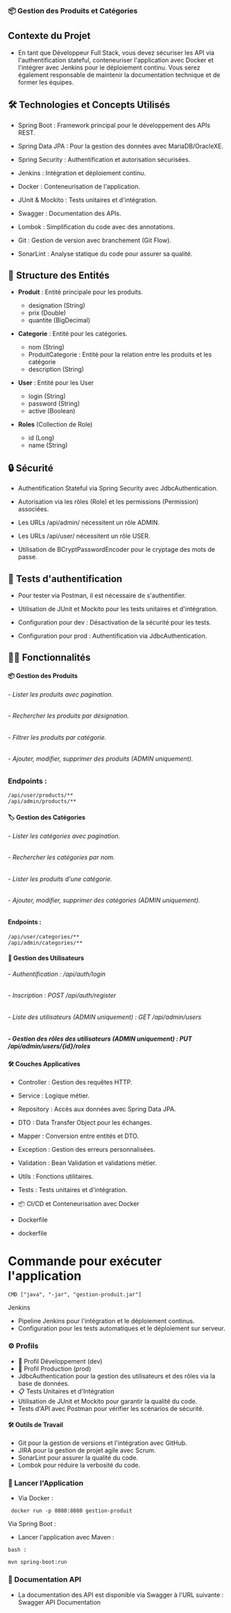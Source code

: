### 📦 Gestion des Produits et Catégories

## Contexte du Projet

- En tant que Développeur Full Stack, vous devez sécuriser les API via l'authentification stateful, conteneuriser l'application avec Docker et l'intégrer avec Jenkins pour le déploiement continu. Vous serez également responsable de maintenir la documentation technique et de former les équipes.

## 🛠️ Technologies et Concepts Utilisés

- Spring Boot : Framework principal pour le développement des APIs REST.

- Spring Data JPA : Pour la gestion des données avec MariaDB/OracleXE.

- Spring Security : Authentification et autorisation sécurisées.

- Jenkins : Intégration et déploiement continu.

- Docker : Conteneurisation de l'application.

- JUnit & Mockito : Tests unitaires et d'intégration.

- Swagger : Documentation des APIs.

- Lombok : Simplification du code avec des annotations.

- Git : Gestion de version avec branchement (Git Flow).

- SonarLint : Analyse statique du code pour assurer sa qualité.

## 📂 Structure des Entités

- **Produit** : Entité principale pour les produits.
  - designation (String)
  - prix (Double)
  - quantite (BigDecimal)
- **Categorie** : Entité pour les catégories.

  - nom (String)
  - ProduitCategorie : Entité pour la relation entre les produits et les catégorie
  - description (String)

- **User** : Entité pour les User

  - login (String)
  - password (String)
  - active (Boolean)

- **Roles** (Collection de Role)
  - id (Long)
  - name (String)

## 🔒 Sécurité

- Authentification Stateful via Spring Security avec JdbcAuthentication.

- Autorisation via les rôles (Role) et les permissions (Permission) associées.

- Les URLs /api/admin/ nécessitent un rôle ADMIN.

- Les URLs /api/user/ nécessitent un rôle USER.

- Utilisation de BCryptPasswordEncoder pour le cryptage des mots de passe.

## 🔐 Tests d'authentification

- Pour tester via Postman, il est nécessaire de s'authentifier.

- Utilisation de JUnit et Mockito pour les tests unitaires et d'intégration.

- Configuration pour dev : Désactivation de la sécurité pour les tests.

- Configuration pour prod : Authentification via JdbcAuthentication.

## 🧑‍💻 Fonctionnalités

#### 📦 Gestion des Produits

###### - Lister les produits avec pagination.

###### - Rechercher les produits par désignation.

###### - Filtrer les produits par catégorie.

###### - Ajouter, modifier, supprimer des produits (ADMIN uniquement).

### Endpoints :

```
/api/user/products/**
/api/admin/products/**
```

#### 🏷️ Gestion des Catégories

###### - Lister les catégories avec pagination.

###### - Rechercher les catégories par nom.

###### - Lister les produits d'une catégorie.

###### - Ajouter, modifier, supprimer des catégories (ADMIN uniquement).

#### Endpoints :

```
/api/user/categories/**
/api/admin/categories/**
```

#### 👥 Gestion des Utilisateurs

###### - Authentification : /api/auth/login

###### - Inscription : POST /api/auth/register

###### - Liste des utilisateurs (ADMIN uniquement) : GET /api/admin/users

##### - Gestion des rôles des utilisateurs (ADMIN uniquement) : PUT /api/admin/users/{id}/roles

#### 🛠️ Couches Applicatives

- Controller : Gestion des requêtes HTTP.

- Service : Logique métier.

- Repository : Accès aux données avec Spring Data JPA.

- DTO : Data Transfer Object pour les échanges.

- Mapper : Conversion entre entités et DTO.

- Exception : Gestion des erreurs personnalisées.

- Validation : Bean Validation et validations métier.

- Utils : Fonctions utilitaires.

- Tests : Tests unitaires et d'intégration.

- 📦 CI/CD et Conteneurisation avec Docker

- Dockerfile

- dockerfile

# Commande pour exécuter l'application

```
CMD ["java", "-jar", "gestion-produit.jar"]
```

Jenkins

- Pipeline Jenkins pour l'intégration et le déploiement continus.
- Configuration pour les tests automatiques et le déploiement sur serveur.

### ⚙️ Profils

- 📡 Profil Développement (dev)
- 🔐 Profil Production (prod)
- JdbcAuthentication pour la gestion des utilisateurs et des rôles via la base de données.
- 📋 Tests Unitaires et d'Intégration
- Utilisation de JUnit et Mockito pour garantir la qualité du code.
- Tests d'API avec Postman pour vérifier les scénarios de sécurité.

#### 🛠️ Outils de Travail

- Git pour la gestion de versions et l'intégration avec GitHub.
- JIRA pour la gestion de projet agile avec Scrum.
- SonarLint pour assurer la qualité du code.
- Lombok pour réduire la verbosité du code.

### 🚀 Lancer l'Application

- Via Docker :

```
 docker run -p 8080:8080 gestion-produit
```

Via Spring Boot :

- Lancer l'application avec Maven :

```
bash :

mvn spring-boot:run
```

### 📜 Documentation API

- La documentation des API est disponible via Swagger à l'URL suivante :
  Swagger API Documentation
